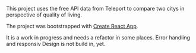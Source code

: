This project uses the free API data from Teleport to compare two citys in perspective of quality of living.

The project was bootstrapped with [Create React App](https://github.com/facebookincubator/create-react-app).

It is a work in progress and needs a refactor in some places.
Error handling and responsiv Design is not build in, yet.
